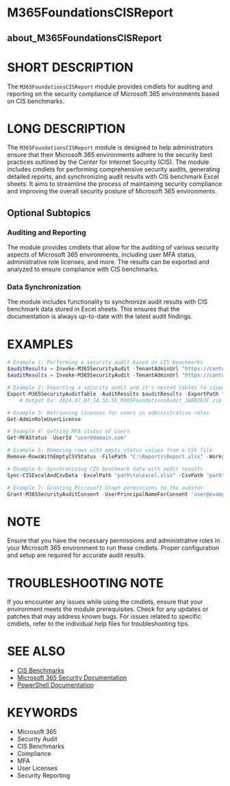 ﻿# M365FoundationsCISReport
## about_M365FoundationsCISReport

# SHORT DESCRIPTION
The `M365FoundationsCISReport` module provides cmdlets for auditing and reporting on the security compliance of Microsoft 365 environments based on CIS benchmarks.

# LONG DESCRIPTION
The `M365FoundationsCISReport` module is designed to help administrators ensure that their Microsoft 365 environments adhere to the security best practices outlined by the Center for Internet Security (CIS). The module includes cmdlets for performing comprehensive security audits, generating detailed reports, and synchronizing audit results with CIS benchmark Excel sheets. It aims to streamline the process of maintaining security compliance and improving the overall security posture of Microsoft 365 environments.

## Optional Subtopics
### Auditing and Reporting
The module provides cmdlets that allow for the auditing of various security aspects of Microsoft 365 environments, including user MFA status, administrative role licenses, and more. The results can be exported and analyzed to ensure compliance with CIS benchmarks.

### Data Synchronization
The module includes functionality to synchronize audit results with CIS benchmark data stored in Excel sheets. This ensures that the documentation is always up-to-date with the latest audit findings.

# EXAMPLES
```powershell
# Example 1: Performing a security audit based on CIS benchmarks
$auditResults = Invoke-M365SecurityAudit -TenantAdminUrl "https://contoso-admin.sharepoint.com"
$auditResults = Invoke-M365SecurityAudit -TenantAdminUrl "https://contoso-admin.sharepoint.com" -DomainName "contoso.com" -ApprovedCloudStorageProviders "DropBox" -ApprovedFederatedDomains "northwind.com"

# Example 2: Exporting a security audit and it's nested tables to zipped CSV files
Export-M365SecurityAuditTable -AuditResults $auditResults -ExportPath "C:\temp" -ExportOriginalTests -ExportAllTests
    # Output Ex: 2024.07.07_14.55.55_M365FoundationsAudit_368B2E2F.zip

# Example 3: Retrieving licenses for users in administrative roles
Get-AdminRoleUserLicense

# Example 4: Getting MFA status of users
Get-MFAStatus -UserId "user@domain.com"

# Example 5: Removing rows with empty status values from a CSV file
Remove-RowsWithEmptyCSVStatus -FilePath "C:\Reports\Report.xlsx" -WorksheetName "Sheet1"

# Example 6: Synchronizing CIS benchmark data with audit results
Sync-CISExcelAndCsvData -ExcelPath "path\to\excel.xlsx" -CsvPath "path\to\data.csv" -SheetName "Combined Profiles"

# Example 7: Granting Microsoft Graph permissions to the auditor
Grant-M365SecurityAuditConsent -UserPrincipalNameForConsent 'user@example.com'
```

# NOTE
Ensure that you have the necessary permissions and administrative roles in your Microsoft 365 environment to run these cmdlets. Proper configuration and setup are required for accurate audit results.

# TROUBLESHOOTING NOTE
If you encounter any issues while using the cmdlets, ensure that your environment meets the module prerequisites. Check for any updates or patches that may address known bugs. For issues related to specific cmdlets, refer to the individual help files for troubleshooting tips.

# SEE ALSO
- [CIS Benchmarks](https://www.cisecurity.org/cis-benchmarks/)
- [Microsoft 365 Security Documentation](https://docs.microsoft.com/en-us/microsoft-365/security/)
- [PowerShell Documentation](https://docs.microsoft.com/en-us/powershell/)

# KEYWORDS
- Microsoft 365
- Security Audit
- CIS Benchmarks
- Compliance
- MFA
- User Licenses
- Security Reporting
